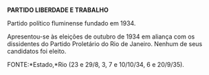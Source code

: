 **PARTIDO LIBERDADE E TRABALHO**

Partido político fluminense fundado em 1934.

Apresentou-se às eleições de outubro de 1934 em aliança com os
dissidentes do Partido Proletário do Rio de Janeiro. Nenhum de seus
candidatos foi eleito.

FONTE:*Estado,*Rio (23 e 29/8, 3, 7 e 10/10/34, 6 e 20/9/35).

 
